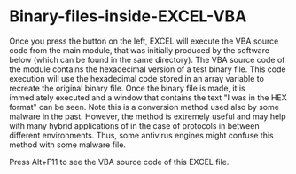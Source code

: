 # Binary-files-inside-EXCEL-VBA

Once you press the button on the left, EXCEL will execute the VBA source code from the main module, that was initially produced by the software below (which can be found in the same directory). The VBA source code of the module contains the hexadecimal version of a test binary file. This code execution will use the hexadecimal code stored in an array variable to recreate the original binary file. Once the binary file is made, it is immediately executed and a window that contains the text "I was in the HEX format" can be seen. Note this is a conversion method used also by some malware in the past. However, the method is extremely useful and may help with many hybrid applications of in the case of protocols in between different environments. Thus, some antivirus engines might confuse this method with some malware file.

Press Alt+F11 to see the VBA source code of this EXCEL file.


<img src="https://github.com/Gagniuc/Binary-files-inside-EXCEL-VBA/blob/main/img/scr.png?raw=true" alt="">
<img src="https://github.com/Gagniuc/Binary-files-inside-EXCEL-VBA/blob/main/img/excel%20vba%20hex%20to%20bin%20(2).png?raw=true" alt="">
<kbd><img src="https://github.com/Gagniuc/Binary-files-inside-EXCEL-VBA/blob/main/img/excel%20vba%20hex%20to%20bin%20(1).png?raw=true" alt=""></kbd>
